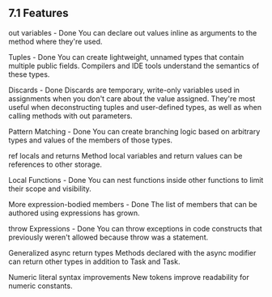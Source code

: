 7.1 Features
------------

out variables					- Done
You can declare out values inline as arguments to the method where they're used.

Tuples							- Done
You can create lightweight, unnamed types that contain multiple public fields. Compilers and IDE tools understand the semantics of these types.

Discards						- Done
Discards are temporary, write-only variables used in assignments when you don't care about the value assigned. They're most useful when deconstructing tuples and user-defined types, as well as when calling methods with out parameters.

Pattern Matching				- Done
You can create branching logic based on arbitrary types and values of the members of those types.

ref locals and returns
Method local variables and return values can be references to other storage.

Local Functions					- Done
You can nest functions inside other functions to limit their scope and visibility.

More expression-bodied members	- Done
The list of members that can be authored using expressions has grown.

throw Expressions				- Done
You can throw exceptions in code constructs that previously weren't allowed because throw was a statement.

Generalized async return types
Methods declared with the async modifier can return other types in addition to Task and Task<T>.

Numeric literal syntax improvements
New tokens improve readability for numeric constants.